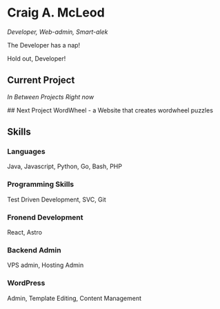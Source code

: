 # Craig A. McLeod
_*Developer, Web-admin, Smart-alek*_

The Developer has a nap!

Hold out, Developer!

## Current Project
*In Between Projects Right now*

## Next Project
WordWheel - a Website that creates wordwheel puzzles

## Skills
### Languages
Java, Javascript, Python, Go, Bash, PHP

### Programming Skills
Test Driven Development, SVC, Git

### Fronend Development
React, Astro

### Backend Admin
VPS admin, Hosting Admin

### WordPress
Admin, Template Editing, Content Management

<!---
camcleod99/camcleod99 is a ✨ special ✨ repository because its `README.md` (this file) appears on your GitHub profile.
You can click the Preview link to take a look at your changes.
--->

